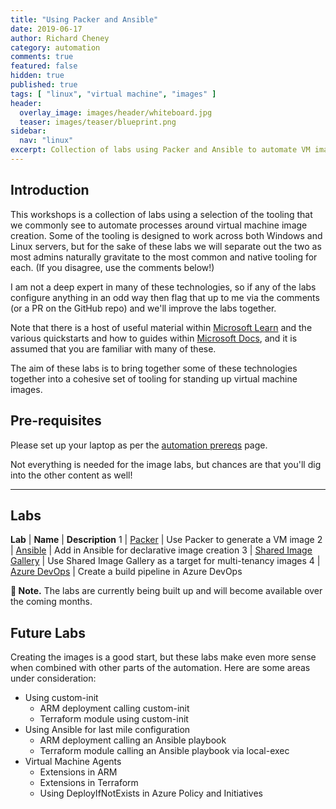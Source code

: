 ```yaml
---
title: "Using Packer and Ansible"
date: 2019-06-17
author: Richard Cheney
category: automation
comments: true
featured: false
hidden: true
published: true
tags: [ "linux", "virtual machine", "images" ]
header:
  overlay_image: images/header/whiteboard.jpg
  teaser: images/teaser/blueprint.png
sidebar:
  nav: "linux"
excerpt: Collection of labs using Packer and Ansible to automate VM image creation and manage VMs
---
```


## Introduction

This workshops is a collection of labs using a selection of the tooling that we commonly see to automate processes around virtual machine image creation.  Some of the tooling is designed to work across both Windows and Linux servers, but for the sake of these labs we will separate out the two as most admins naturally gravitate to the most common and native tooling for each.  (If you disagree, use the comments below!)

I am not a deep expert in many of these technologies, so if any of the labs configure anything in an odd way then flag that up to me via the comments (or a PR on the GitHub repo) and we'll improve the labs together.

Note that there is a host of useful material within [Microsoft Learn](https://docs.microsoft.com/en-gb/learn/) and the various quickstarts and how to guides within [Microsoft Docs](https://docs.microsoft.com/en-us/azure/virtual-machines/linux/overview), and it is assumed that you are familiar with many of these.

The aim of these labs is to bring together some of these technologies together into a cohesive set of tooling for standing up virtual machine images.

## Pre-requisites

Please set up your laptop as per the [automation prereqs](./prereqs) page.

Not everything is needed for the image labs, but chances are that you'll dig into the other content as well!

----------

## Labs

**Lab** | **Name** | **Description**
1 | [Packer](lab1) | Use Packer to generate a VM image
2 | [Ansible](lab2) | Add in Ansible for declarative image creation
3 | [Shared Image Gallery](lab3) | Use Shared Image Gallery as a target for multi-tenancy images
4 | [Azure DevOps](lab4) | Create a build pipeline in Azure DevOps

**💬 Note.** The labs are currently being built up and will become available over the coming months.

## Future Labs

Creating the images is a good start, but these labs make even more sense when combined with other parts of the automation.  Here are some areas under consideration:

* Using custom-init
    * ARM deployment calling custom-init
    * Terraform module using custom-init
* Using Ansible for last mile configuration
    * ARM deployment calling an Ansible playbook
    * Terraform module calling an Ansible playbook via local-exec
* Virtual Machine Agents
    * Extensions in ARM
    * Extensions in Terraform
    * Using DeployIfNotExists in Azure Policy and Initiatives
